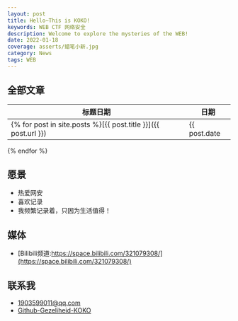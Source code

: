```yaml
---
layout: post
title: Hello~This is KOKO!
keywords: WEB CTF 网络安全
description: Welcome to explore the mysteries of the WEB!
date: 2022-01-18
coverage: asserts/蜡笔小新.jpg
category: News
tags: WEB
---
```


## 全部文章

标题日期|日期
---|---
{% for post in site.posts %}[{{ post.title }}]({{ post.url }}) | {{ post.date | date:"%Y-%m-%d" }}
{% endfor %}

## 愿景
- 热爱网安
- 喜欢记录
- 我频繁记录着，只因为生活值得！

## 媒体

- [Bilibili频道:https://space.bilibili.com/321079308/](https://space.bilibili.com/321079308/)

## 联系我

- [1903599011@qq.com](1903599011@qq.com)
- [Github-Gezeliheid-KOKO](https://github.com/Gezeliheid-KOKO)


